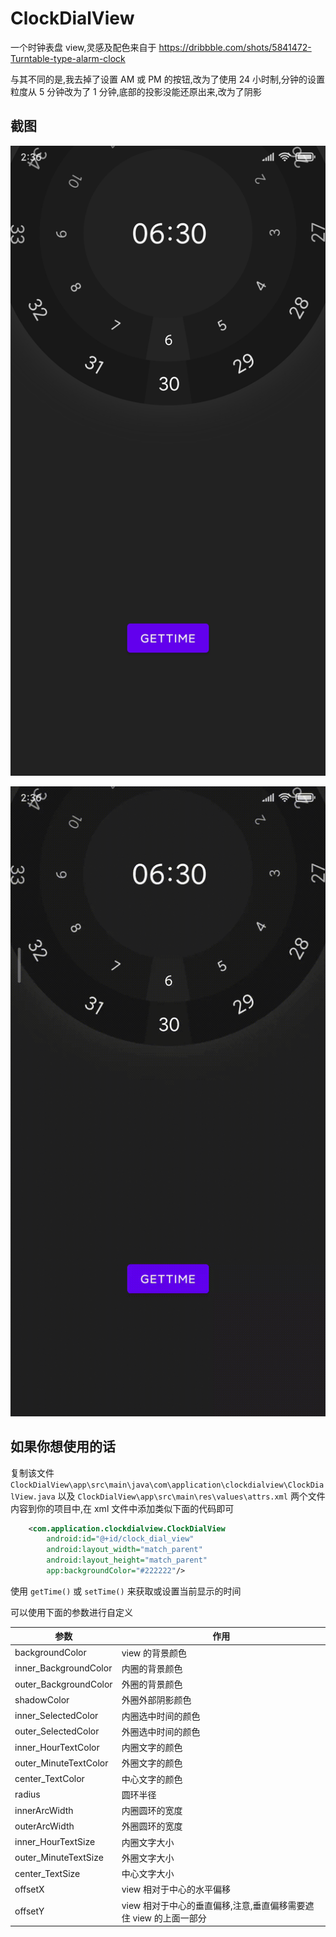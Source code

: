 # ClockDialView
 
一个时钟表盘 view,灵感及配色来自于 https://dribbble.com/shots/5841472-Turntable-type-alarm-clock

与其不同的是,我去掉了设置 AM 或 PM 的按钮,改为了使用 24 小时制,分钟的设置粒度从 5 分钟改为了 1 分钟,底部的投影没能还原出来,改为了阴影

## 截图
![](screenshot/screenshot.jpg)

![](screenshot/Screenrecor.gif)

## 如果你想使用的话
复制该文件`ClockDialView\app\src\main\java\com\application\clockdialview\ClockDialView.java`
以及 `ClockDialView\app\src\main\res\values\attrs.xml`
两个文件内容到你的项目中,在 xml 文件中添加类似下面的代码即可
```xml
    <com.application.clockdialview.ClockDialView
        android:id="@+id/clock_dial_view"
        android:layout_width="match_parent"
        android:layout_height="match_parent"
        app:backgroundColor="#222222"/>
```
使用 `getTime()` 或 `setTime()` 来获取或设置当前显示的时间

可以使用下面的参数进行自定义

| 参数                  | 作用                                                              |
| --------------------- | ----------------------------------------------------------------- |
| backgroundColor       | view 的背景颜色                                                   |
| inner_BackgroundColor | 内圈的背景颜色                                                    |
| outer_BackgroundColor | 外圈的背景颜色                                                    |
| shadowColor           | 外圈外部阴影颜色                                                  |
| inner_SelectedColor   | 内圈选中时间的颜色                                                |
| outer_SelectedColor   | 外圈选中时间的颜色                                                |
| inner_HourTextColor   | 内圈文字的颜色                                                    |
| outer_MinuteTextColor | 外圈文字的颜色                                                    |
| center_TextColor      | 中心文字的颜色                                                    |
| radius                | 圆环半径                                                          |
| innerArcWidth         | 内圈圆环的宽度                                                    |
| outerArcWidth         | 外圈圆环的宽度                                                    |
| inner_HourTextSize    | 内圈文字大小                                                      |
| outer_MinuteTextSize  | 外圈文字大小                                                      |
| center_TextSize       | 中心文字大小                                                      |
| offsetX               | view 相对于中心的水平偏移                                         |
| offsetY               | view 相对于中心的垂直偏移,注意,垂直偏移需要遮住 view 的上面一部分 |